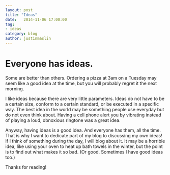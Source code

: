 ```yaml
---
layout: post
title: "Ideas"
date:   2014-11-06 17:00:00
tag:
- ideas
category: blog
author: justinmaslin
---
```


# Everyone has ideas.

Some are better than others. Ordering a pizza at 3am on a Tuesday may seem like a good idea at the time, but you will probably regret it the next morning.

I like ideas because there are very little parameters. Ideas do not have to be a certain size, conform to a certain standard, or be executed in a specific way. The best idea in the world may be something people use everyday but do not even think about. Having a cell phone alert you by vibrating instead of playing a loud, obnoxious ringtone was a great idea.

Anyway, having ideas is a good idea. And everyone has them, all the time. That is why I want to dedicate part of my blog to discussing my own ideas! If I think of something during the day, I will blog about it. It may be a horrible idea, like using your oven to heat up bath towels in the winter, but the point is to find out what makes it so bad. (Or good. Sometimes I have good ideas too.)

Thanks for reading!
